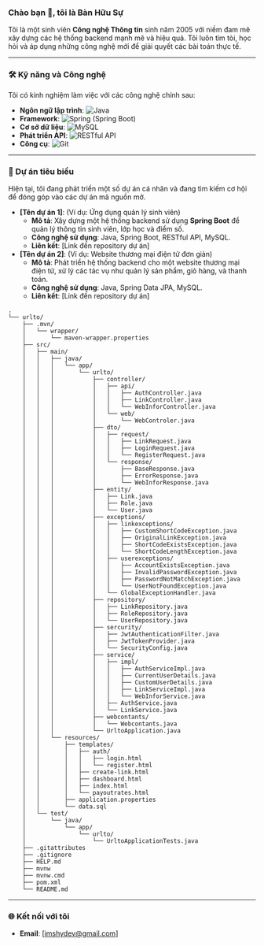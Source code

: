 ### Chào bạn 👋, tôi là Bàn Hữu Sự

Tôi là một sinh viên **Công nghệ Thông tin** sinh năm 2005 với niềm đam mê xây dựng các hệ thống backend mạnh mẽ và hiệu quả. Tôi luôn tìm tòi, học hỏi và áp dụng những công nghệ mới để giải quyết các bài toán thực tế.

---

### 🛠️ Kỹ năng và Công nghệ

Tôi có kinh nghiệm làm việc với các công nghệ chính sau:

* **Ngôn ngữ lập trình**: ![Java](https://img.shields.io/badge/Java-007396?style=for-the-badge&logo=java&logoColor=white)
* **Framework**: ![Spring](https://img.shields.io/badge/Spring-6DB33F?style=for-the-badge&logo=spring&logoColor=white) (Spring Boot)
* **Cơ sở dữ liệu**: ![MySQL](https://img.shields.io/badge/MySQL-4479A1?style=for-the-badge&logo=mysql&logoColor=white)
* **Phát triển API**: ![RESTful API](https://img.shields.io/badge/RESTful-000000?style=for-the-badge)
* **Công cụ**: ![Git](https://img.shields.io/badge/Git-F05032?style=for-the-badge&logo=git&logoColor=white)

---

### 🚀 Dự án tiêu biểu

Hiện tại, tôi đang phát triển một số dự án cá nhân và đang tìm kiếm cơ hội để đóng góp vào các dự án mã nguồn mở.

* **[Tên dự án 1]**: (Ví dụ: Ứng dụng quản lý sinh viên)
    * **Mô tả**: Xây dựng một hệ thống backend sử dụng **Spring Boot** để quản lý thông tin sinh viên, lớp học và điểm số.
    * **Công nghệ sử dụng**: Java, Spring Boot, RESTful API, MySQL.
    * **Liên kết**: [Link đến repository dự án]
* **[Tên dự án 2]**: (Ví dụ: Website thương mại điện tử đơn giản)
    * **Mô tả**: Phát triển hệ thống backend cho một website thương mại điện tử, xử lý các tác vụ như quản lý sản phẩm, giỏ hàng, và thanh toán.
    * **Công nghệ sử dụng**: Java, Spring Data JPA, MySQL.
    * **Liên kết**: [Link đến repository dự án]

```
.
└── urlto/
    ├── .mvn/
    │   └── wrapper/
    │       └── maven-wrapper.properties
    ├── src/
    │   ├── main/
    │   │   ├── java/
    │   │   │   └── app/
    │   │   │       └── urlto/
    │   │   │           ├── controller/
    │   │   │           │   ├── api/
    │   │   │           │   │   ├── AuthController.java
    │   │   │           │   │   ├── LinkController.java
    │   │   │           │   │   └── WebInforController.java
    │   │   │           │   └── web/
    │   │   │           │       └── WebControler.java
    │   │   │           ├── dto/
    │   │   │           │   ├── request/
    │   │   │           │   │   ├── LinkRequest.java
    │   │   │           │   │   ├── LoginRequest.java
    │   │   │           │   │   └── RegisterRequest.java
    │   │   │           │   └── response/
    │   │   │           │       ├── BaseResponse.java
    │   │   │           │       ├── ErrorResponse.java
    │   │   │           │       └── WebInforResponse.java
    │   │   │           ├── entity/
    │   │   │           │   ├── Link.java
    │   │   │           │   ├── Role.java
    │   │   │           │   └── User.java
    │   │   │           ├── exceptions/
    │   │   │           │   ├── linkexceptions/
    │   │   │           │   │   ├── CustomShortCodeException.java
    │   │   │           │   │   ├── OriginalLinkException.java
    │   │   │           │   │   ├── ShortCodeExistsException.java
    │   │   │           │   │   └── ShortCodeLengthException.java
    │   │   │           │   ├── userexceptions/
    │   │   │           │   │   ├── AccountExistsException.java
    │   │   │           │   │   ├── InvalidPasswordException.java
    │   │   │           │   │   ├── PasswordNotMatchException.java
    │   │   │           │   │   └── UserNotFoundException.java
    │   │   │           │   └── GlobalExceptionHandler.java
    │   │   │           ├── repository/
    │   │   │           │   ├── LinkRepository.java
    │   │   │           │   ├── RoleRepository.java
    │   │   │           │   └── UserRepository.java
    │   │   │           ├── sercurity/
    │   │   │           │   ├── JwtAuthenticationFilter.java
    │   │   │           │   ├── JwtTokenProvider.java
    │   │   │           │   └── SecurityConfig.java
    │   │   │           ├── service/
    │   │   │           │   ├── impl/
    │   │   │           │   │   ├── AuthServiceImpl.java
    │   │   │           │   │   ├── CurrentUserDetails.java
    │   │   │           │   │   ├── CustomUserDetails.java
    │   │   │           │   │   ├── LinkServiceImpl.java
    │   │   │           │   │   └── WebInforService.java
    │   │   │           │   ├── AuthService.java
    │   │   │           │   └── LinkService.java
    │   │   │           ├── webcontants/
    │   │   │           │   └── Webcontants.java
    │   │   │           └── UrltoApplication.java
    │   │   └── resources/
    │   │       ├── templates/
    │   │       │   ├── auth/
    │   │       │   │   ├── login.html
    │   │       │   │   └── register.html
    │   │       │   ├── create-link.html
    │   │       │   ├── dashboard.html
    │   │       │   ├── index.html
    │   │       │   └── payoutrates.html
    │   │       ├── application.properties
    │   │       └── data.sql
    │   └── test/
    │       └── java/
    │           └── app/
    │               └── urlto/
    │                   └── UrltoApplicationTests.java
    ├── .gitattributes
    ├── .gitignore
    ├── HELP.md
    ├── mvnw
    ├── mvnw.cmd
    ├── pom.xml
    └── README.md
```

---

### 🌐 Kết nối với tôi

* **Email**: [imshydev@gmail.com]
